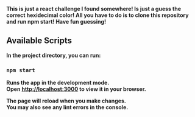 <b>This is just a react challenge I found somewhere! Is just a guess the correct hexidecimal color!
All you have to do is to clone this repository and run npm start! Have fun guessing!

## Available Scripts

In the project directory, you can run:

### `npm start`

Runs the app in the development mode.\
Open [http://localhost:3000](http://localhost:3000) to view it in your browser.

The page will reload when you make changes.\
You may also see any lint errors in the console.


